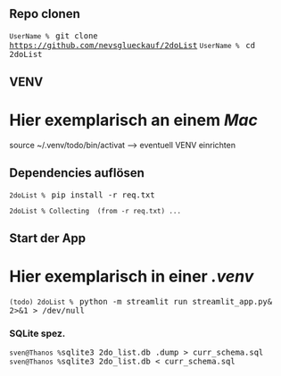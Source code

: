 # 

## Repo clonen
<code>UserName % </code> <kbd>git clone https://github.com/nevsglueckauf/2doList</kbd>
<code>UserName % </code> <kbd>cd 2doList</kbd>

## VENV
# Hier exemplarisch an einem <var>Mac</var>
source ~/.venv/todo/bin/activat
--> eventuell VENV einrichten

## Dependencies auflösen
<code>2doList % </code> <kbd>pip install -r req.txt</kbd>
<pre>
<code>2doList % Collecting  (from -r req.txt) ...</code>
</pre>

## Start der App

# Hier exemplarisch in einer <var>.venv</var>
<code>(todo) 2doList % </code> <kbd>python -m streamlit run streamlit_app.py& 2>&1 > /dev/null</kbd>

### SQLite spez.

<code>sven@Thanos %</code><kbd>sqlite3 2do_list.db .dump > curr_schema.sql</kbd>
<br>
<code>sven@Thanos %</code><kbd>sqlite3 2do_list.db < curr_schema.sql</kbd>